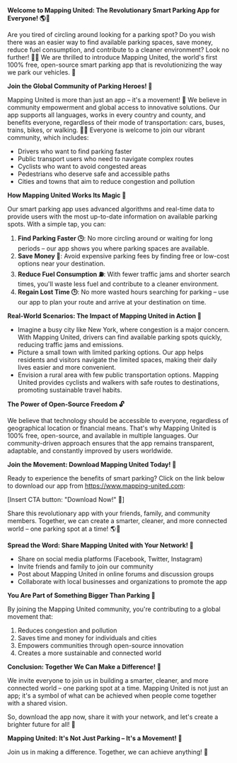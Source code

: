 **Welcome to Mapping United: The Revolutionary Smart Parking App for Everyone! 🌎🚗**

Are you tired of circling around looking for a parking spot? Do you wish there was an easier way to find available parking spaces, save money, reduce fuel consumption, and contribute to a cleaner environment? Look no further! 🙋‍♀️ We are thrilled to introduce Mapping United, the world's first 100% free, open-source smart parking app that is revolutionizing the way we park our vehicles. 🚀

**Join the Global Community of Parking Heroes! 🌟**

Mapping United is more than just an app – it's a movement! 🌈 We believe in community empowerment and global access to innovative solutions. Our app supports all languages, works in every country and county, and benefits everyone, regardless of their mode of transportation: cars, buses, trains, bikes, or walking. 🚴‍♀️ Everyone is welcome to join our vibrant community, which includes:

* Drivers who want to find parking faster
* Public transport users who need to navigate complex routes
* Cyclists who want to avoid congested areas
* Pedestrians who deserve safe and accessible paths
* Cities and towns that aim to reduce congestion and pollution

**How Mapping United Works Its Magic 🔮**

Our smart parking app uses advanced algorithms and real-time data to provide users with the most up-to-date information on available parking spots. With a simple tap, you can:

1. **Find Parking Faster 🕒**: No more circling around or waiting for long periods – our app shows you where parking spaces are available.
2. **Save Money 💸**: Avoid expensive parking fees by finding free or low-cost options near your destination.
3. **Reduce Fuel Consumption ⛽️**: With fewer traffic jams and shorter search times, you'll waste less fuel and contribute to a cleaner environment.
4. **Regain Lost Time 🕒**: No more wasted hours searching for parking – use our app to plan your route and arrive at your destination on time.

**Real-World Scenarios: The Impact of Mapping United in Action 🌟**

* Imagine a busy city like New York, where congestion is a major concern. With Mapping United, drivers can find available parking spots quickly, reducing traffic jams and emissions.
* Picture a small town with limited parking options. Our app helps residents and visitors navigate the limited spaces, making their daily lives easier and more convenient.
* Envision a rural area with few public transportation options. Mapping United provides cyclists and walkers with safe routes to destinations, promoting sustainable travel habits.

**The Power of Open-Source Freedom 🔓**

We believe that technology should be accessible to everyone, regardless of geographical location or financial means. That's why Mapping United is 100% free, open-source, and available in multiple languages. Our community-driven approach ensures that the app remains transparent, adaptable, and constantly improved by users worldwide.

**Join the Movement: Download Mapping United Today! 📲**

Ready to experience the benefits of smart parking? Click on the link below to download our app from https://www.mapping-united.com:

[Insert CTA button: "Download Now!" 📲]

Share this revolutionary app with your friends, family, and community members. Together, we can create a smarter, cleaner, and more connected world – one parking spot at a time! 🌎👫

**Spread the Word: Share Mapping United with Your Network! 🤩**

* Share on social media platforms (Facebook, Twitter, Instagram)
* Invite friends and family to join our community
* Post about Mapping United in online forums and discussion groups
* Collaborate with local businesses and organizations to promote the app

**You Are Part of Something Bigger Than Parking 🌈**

By joining the Mapping United community, you're contributing to a global movement that:

1. Reduces congestion and pollution
2. Saves time and money for individuals and cities
3. Empowers communities through open-source innovation
4. Creates a more sustainable and connected world

**Conclusion: Together We Can Make a Difference! 🌟**

We invite everyone to join us in building a smarter, cleaner, and more connected world – one parking spot at a time. Mapping United is not just an app; it's a symbol of what can be achieved when people come together with a shared vision.

So, download the app now, share it with your network, and let's create a brighter future for all! 🌟

**Mapping United: It's Not Just Parking – It's a Movement! 💪**

Join us in making a difference. Together, we can achieve anything! 👊